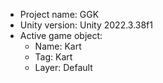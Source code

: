 <!-- UNITY CODE ASSIST INSTRUCTIONS START -->
- Project name: GGK
- Unity version: Unity 2022.3.38f1
- Active game object:
  - Name: Kart
  - Tag: Kart
  - Layer: Default
<!-- UNITY CODE ASSIST INSTRUCTIONS END -->